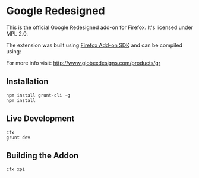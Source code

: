 # Google Redesigned

This is the official Google Redesigned add-on for Firefox. It's licensed under MPL 2.0.

The extension was built using [Firefox Add-on SDK](https://developer.mozilla.org/en-US/Add-ons/SDK) and can be compiled using:

For more info visit: http://www.globexdesigns.com/products/gr

## Installation

```
npm install grunt-cli -g
npm install
```

## Live Development

```
cfx
grunt dev
```

## Building the Addon

```
cfx xpi
```